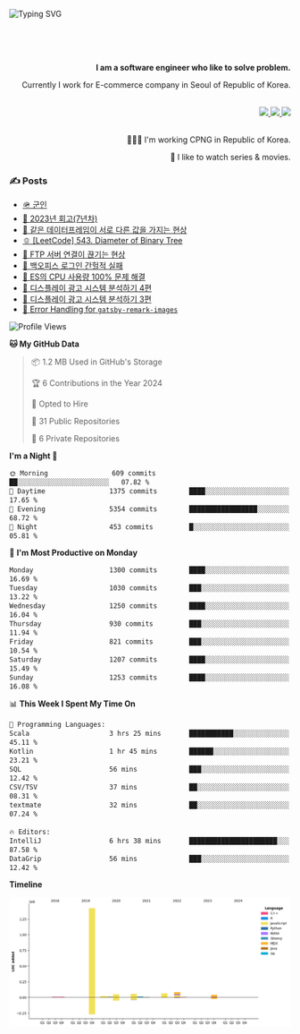 ![Typing SVG](https://readme-typing-svg.herokuapp.com/?lines=Hello,+I'm+Changkwon+😎&height=150&width=1024&size=40&color=458588&background=282828&center=true&vCenter=true&multiline=false&duration=2000&pause=0)

<div align=right>
  <br/>
  <br/>  
  <br/>
  
  **I am a software engineer who like to solve problem.**<br/>
  
  Currently I work for E-commerce company in Seoul of Republic of Korea.<br/>
  <br/>

  <a href="https://www.linkedin.com/in/spearkkk/" target="_blank">
    <img src="https://img.shields.io/badge/LinkedIn-305D61.svg?&style=for-the-badge&logo=linkedin&logoColor=ffffff&labelColor=305D61&logoWidth=20"/>
  </a>
  <a href="http://spearkkk.dev/en/resume/" target="_blank">
    <img src="https://img.shields.io/badge/resume-305D61.svg?&style=for-the-badge&logo=ReadtheDocs&logoColor=ffffff&labelColor=305D61&logoWidth=20"/>
  </a>
  <a href="https://spearkkk.dev/" target="_blank">
    <img src="https://img.shields.io/badge/blog-305D61.svg?&style=for-the-badge&logo=ReadtheDocs&logoColor=ffffff&labelColor=305D61&logoWidth=20"/>
  </a>
  
  <br/>
  <br/>
  
  👨🏼‍💻 I'm working CPNG in Republic of Korea.
  <br/>
  
  🍿 I like to watch series & movies.
  <br/>

</div>
  
<div align=left>
  
  <div>
    
  ### ✍️ Posts
    
  </div>
  
  <!-- BLOGPOSTS:START -->
- [🪖 군인](https://spearkkk.dev/soldier)
- [📝 2023년 회고(7년차)](https://spearkkk.dev/7%EB%85%84%EC%B0%A8-%ED%9A%8C%EA%B3%A0)
- [🍞 같은 데이터프레임이 서로 다른 값을 가지는 현상](https://spearkkk.dev/two-dataframe-have-another-value)
- [🫑 [LeetCode] 543. Diameter of Binary Tree](https://spearkkk.dev/leetcode-543-diameter-of-binary-tree)
- [🍂 FTP 서버 연결이 끊기는 현상](https://spearkkk.dev/ftp-server-connection-failure)
- [🍆 백오피스 로그인 간헐적 실패](https://spearkkk.dev/back-office-login-failure)
- [🧄 ES의 CPU 사용량 100% 문제 해결](https://spearkkk.dev/es-cpu-100-trouble-shooting)
- [🍈 디스플레이 광고 시스템 분석하기 4편](https://spearkkk.dev/display-advertising-system-analysis-4)
- [🍊 디스플레이 광고 시스템 분석하기 3편](https://spearkkk.dev/display-advertising-system-analysis-3)
- [🍉 Error Handling for `gatsby-remark-images`](https://spearkkk.dev/error-handling-for-gatsby-remark-images)
<!-- BLOGPOSTS:END -->

  
<!--START_SECTION:waka-->
![Profile Views](http://img.shields.io/badge/Profile%20Views-0-blue)

**🐱 My GitHub Data** 

> 📦 1.2 MB Used in GitHub's Storage 
 > 
> 🏆 6 Contributions in the Year 2024
 > 
> 💼 Opted to Hire
 > 
> 📜 31 Public Repositories 
 > 
> 🔑 6 Private Repositories 
 > 
**I'm a Night 🦉** 

```text
🌞 Morning                609 commits         ██░░░░░░░░░░░░░░░░░░░░░░░   07.82 % 
🌆 Daytime                1375 commits        ████░░░░░░░░░░░░░░░░░░░░░   17.65 % 
🌃 Evening                5354 commits        █████████████████░░░░░░░░   68.72 % 
🌙 Night                  453 commits         █░░░░░░░░░░░░░░░░░░░░░░░░   05.81 % 
```
📅 **I'm Most Productive on Monday** 

```text
Monday                   1300 commits        ████░░░░░░░░░░░░░░░░░░░░░   16.69 % 
Tuesday                  1030 commits        ███░░░░░░░░░░░░░░░░░░░░░░   13.22 % 
Wednesday                1250 commits        ████░░░░░░░░░░░░░░░░░░░░░   16.04 % 
Thursday                 930 commits         ███░░░░░░░░░░░░░░░░░░░░░░   11.94 % 
Friday                   821 commits         ███░░░░░░░░░░░░░░░░░░░░░░   10.54 % 
Saturday                 1207 commits        ████░░░░░░░░░░░░░░░░░░░░░   15.49 % 
Sunday                   1253 commits        ████░░░░░░░░░░░░░░░░░░░░░   16.08 % 
```


📊 **This Week I Spent My Time On** 

```text
💬 Programming Languages: 
Scala                    3 hrs 25 mins       ███████████░░░░░░░░░░░░░░   45.11 % 
Kotlin                   1 hr 45 mins        ██████░░░░░░░░░░░░░░░░░░░   23.21 % 
SQL                      56 mins             ███░░░░░░░░░░░░░░░░░░░░░░   12.42 % 
CSV/TSV                  37 mins             ██░░░░░░░░░░░░░░░░░░░░░░░   08.31 % 
textmate                 32 mins             ██░░░░░░░░░░░░░░░░░░░░░░░   07.24 % 

🔥 Editors: 
IntelliJ                 6 hrs 38 mins       ██████████████████████░░░   87.58 % 
DataGrip                 56 mins             ███░░░░░░░░░░░░░░░░░░░░░░   12.42 % 
```

**Timeline**

![Lines of Code chart](https://raw.githubusercontent.com/spearkkk/spearkkk/main/assets/bar_graph.png)


<!--END_SECTION:waka-->
</div>

